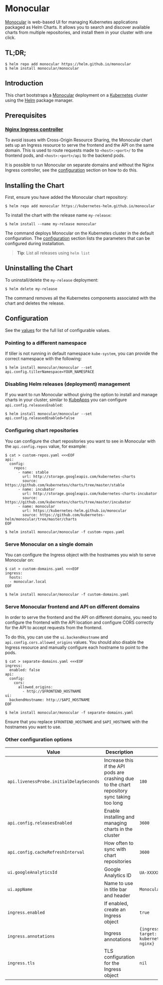 # Monocular

[Monocular](https://github.com/kubernetes-helm/monocular) is web-based UI for managing Kubernetes applications packaged as Helm Charts. It allows you to search and discover available charts from multiple repositories, and install them in your cluster with one click.

## TL;DR;

```console
$ helm repo add monocular https://helm.github.io/monocular
$ helm install monocular/monocular
```

## Introduction

This chart bootstraps a [Monocular](https://github.com/kubernetes-helm/monocular) deployment on a [Kubernetes](http://kubernetes.io) cluster using the [Helm](https://helm.sh) package manager.

## Prerequisites

### [Nginx Ingress controller](https://github.com/kubernetes/ingress)

To avoid issues with Cross-Origin Resource Sharing, the Monocular chart sets up an Ingress resource to serve the frontend and the API on the same domain. This is used to route requests made to `<host>:<port>/` to the frontend pods, and `<host>:<port>/api` to the backend pods.

It is possible to run Monocular on separate domains and without the Nginx Ingress controller, see the [configuration](#serve-monocular-frontend-and-api-on-different-domains) section on how to do this.

## Installing the Chart

First, ensure you have added the Monocular chart repository:

```console
$ helm repo add monocular https://kubernetes-helm.github.io/monocular
```

To install the chart with the release name `my-release`:

```console
$ helm install --name my-release monocular
```

The command deploys Monocular on the Kubernetes cluster in the default configuration. The [configuration](#configuration) section lists the parameters that can be configured during installation.

> **Tip**: List all releases using `helm list`

## Uninstalling the Chart

To uninstall/delete the `my-release` deployment:

```console
$ helm delete my-release
```

The command removes all the Kubernetes components associated with the chart and deletes the release.

## Configuration

See the [values](values.yaml) for the full list of configurable values.


### Pointing to a different namespace

If tiller is not running in default namespace `kube-system`, you can provide the correct namespace with the following:

```console
$ helm install monocular/monocular --set api.config.tillerNamespace=YOUR_NAMESPACE
```

### Disabling Helm releases (deployment) management

If you want to run Monocular without giving the option to install and manage charts in your cluster, similar to [KubeApps](https://kubeapps.com) you can configure `api.config.releasesEnabled`:

```console
$ helm install monocular/monocular --set api.config.releasedEnabled=false
```

### Configuring chart repositories

You can configure the chart repositories you want to see in Monocular with the `api.config.repos` value, for example:

```console
$ cat > custom-repos.yaml <<<EOF
api:
  config:
    repos:
      - name: stable
        url: http://storage.googleapis.com/kubernetes-charts
        source: https://github.com/kubernetes/charts/tree/master/stable
      - name: incubator
        url: http://storage.googleapis.com/kubernetes-charts-incubator
        source: https://github.com/kubernetes/charts/tree/master/incubator
      - name: monocular
        url: https://kubernetes-helm.github.io/monocular
        source: https://github.com/kubernetes-helm/monocular/tree/master/charts
EOF

$ helm install monocular/monocular -f custom-repos.yaml
```

### Serve Monocular on a single domain

You can configure the Ingress object with the hostnames you wish to serve Monocular on:

```console
$ cat > custom-domains.yaml <<<EOF
ingress:
  hosts:
  - monocular.local
EOF

$ helm install monocular/monocular -f custom-domains.yaml
```

### Serve Monocular frontend and API on different domains

In order to serve the frontend and the API on different domains, you need to configure the frontend with the API location and configure CORS correctly for the API to accept requests from the frontend.

To do this, you can use the `ui.backendHostname` and `api.config.cors.allowed_origins` values. You should also disable the Ingress resource and manually configure each hostname to point to the pods.

```console
$ cat > separate-domains.yaml <<<EOF
ingress:
  enabled: false
api:
  config:
    cors:
      allowed_origins:
        - http://$FRONTEND_HOSTNAME
ui:
  backendHostname: http://$API_HOSTNAME
EOF

$ helm install monocular/monocular -f separate-domains.yaml
```

Ensure that you replace `$FRONTEND_HOSTNAME` and `$API_HOSTNAME` with the hostnames you want to use.

### Other configuration options

| Value                                   | Description                                                                                 | Default                                                                         |
|-----------------------------------------|---------------------------------------------------------------------------------------------|---------------------------------------------------------------------------------|
| `api.livenessProbe.initialDelaySeconds` | Increase this if the API pods are crashing due to the chart repository sync taking too long | `180`                                                                           |
| `api.config.releasesEnabled`            | Enable installing and managing charts in the cluster                                        | `3600`                                                                          |
| `api.config.cacheRefreshInterval`       | How often to sync with chart repositories                                                   | `3600`                                                                          |
| `ui.googleAnalyticsId`                  | Google Analytics ID                                                                         | `UA-XXXXXX-X` (unset)                                                           |
| `ui.appName`                            | Name to use in title bar and header                                                         | `Monocular`                                                                     |
| `ingress.enabled`                       | If enabled, create an Ingress object                                                        | `true`                                                                          |
| `ingress.annotations`                   | Ingress annotations                                                                         | `{ingress.kubernetes.io/rewrite-target: /, kubernetes.io/ingress.class: nginx}` |
| `ingress.tls`                           | TLS configuration for the Ingress object                                                    | `nil`                                                                           |
